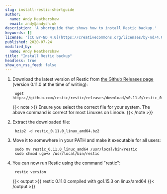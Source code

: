 ```yaml
---
slug: install-restic-shortguide
author:
  name: Andy Heathershaw
  email: andy@andysh.uk
description: 'A shortguide that shows how to install Restic backup.'
keywords: []
license: '[CC BY-ND 4.0](https://creativecommons.org/licenses/by-nd/4.0)'
published: 2020-07-24
modified_by:
  name: Andy Heathershaw
title: "Install Restic backup"
headless: true
show_on_rss_feed: false
---
```


1. Download the latest version of Restic from [the Github Releases page](https://github.com/restic/restic/releases) (version 0.11.0 at the time of writing):

        wget https://github.com/restic/restic/releases/download/v0.11.0/restic_0.11.0_linux_amd64.bz2

    {{< note >}}
Ensure you select the correct file for your system. The above command is correct for most Linuxes on Linode.
{{< /note >}}

1. Extract the downloaded file:

        bzip2 -d restic_0.11.0_linux_amd64.bz2

1. Move it to somewhere in your PATH and make it executable for all users:

        sudo mv restic_0.11.0_linux_amd64 /usr/local/bin/restic
        sudo chmod ugo+x /usr/local/bin/restic

1. You can now run Restic using the command "restic":

        restic version

    {{< output >}}
restic 0.11.0 compiled with go1.15.3 on linux/amd64
{{< /output >}}